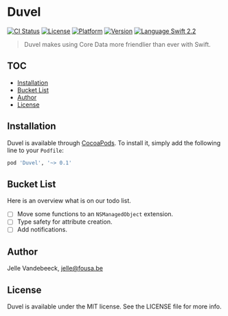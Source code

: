 # Duvel

[![CI Status](http://img.shields.io/travis/icapps/ios-duvel.svg?style=flat)](https://travis-ci.org/icapps/ios-duvel)
[![License](https://img.shields.io/cocoapods/l/Duvel.svg?style=flat)](http://cocoapods.org/pods/Duvel)
[![Platform](https://img.shields.io/cocoapods/p/Duvel.svg?style=flat)](http://cocoapods.org/pods/Duvel)
[![Version](https://img.shields.io/cocoapods/v/Duvel.svg?style=flat)](http://cocoapods.org/pods/Duvel)
[![Language Swift 2.2](https://img.shields.io/badge/Language-Swift%202.2-orange.svg?style=flat)](https://swift.org)

> Duvel makes using Core Data more friendlier than ever with Swift.

## TOC

- [Installation](#installation)
- [Bucket List](#bucket-list)
- [Author](#author)
- [License](#license)

## Installation

Duvel is available through [CocoaPods](http://cocoapods.org). To install it, simply add the following line to your `Podfile`:

```ruby
pod 'Duvel', '~> 0.1'
```

## Bucket List

Here is an overview what is on our todo list.

- [ ] Move some functions to an `NSManagedObject` extension.
- [ ] Type safety for attribute creation.
- [ ] Add notifications.

## Author

Jelle Vandebeeck, jelle@fousa.be

## License

Duvel is available under the MIT license. See the LICENSE file for more info.
